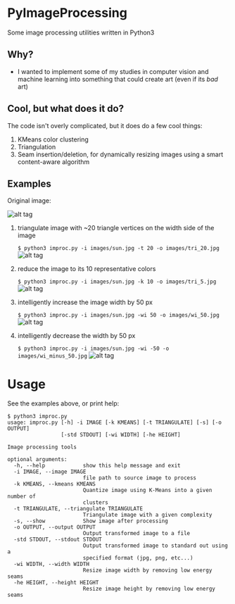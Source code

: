 # PyImageProcessing
Some image processing utilities written in Python3

## Why? ##
- I wanted to implement some of my studies in computer vision and machine learning into something that could create art (even if its *bad* art)

## Cool, but what does it do? ##
The code isn't overly complicated, but it does do a few cool things:
1. KMeans color clustering
2. Triangulation
3. Seam insertion/deletion, for dynamically resizing images using a smart content-aware algorithm

## Examples ##
Original image:

![alt tag](http://i59.tinypic.com/azdks7.jpg)

1. triangulate image with ~20 triangle vertices on the width side of the image

    ```$ python3 improc.py -i images/sun.jpg -t 20 -o images/tri_20.jpg```
![alt tag](http://i58.tinypic.com/2zswtua.jpg)

2. reduce the image to its 10 representative colors

    ```$ python3 improc.py -i images/sun.jpg -k 10 -o images/tri_5.jpg```
![alt tag](http://i62.tinypic.com/2nv73bl.jpg)
  
3. intelligently increase the image width by 50 px

    ```$ python3 improc.py -i images/sun.jpg -wi 50 -o images/wi_50.jpg```
![alt tag](http://i61.tinypic.com/24o3h1z.jpg)
    
4. intelligently decrease the width by 50 px

    ```$ python3 improc.py -i images/sun.jpg -wi -50 -o images/wi_minus_50.jpg```
![alt tag](http://i59.tinypic.com/20r32bm.jpg)

# Usage
See the examples above, or print help:
```
$ python3 improc.py 
usage: improc.py [-h] -i IMAGE [-k KMEANS] [-t TRIANGULATE] [-s] [-o OUTPUT]
                 [-std STDOUT] [-wi WIDTH] [-he HEIGHT]

Image processing tools

optional arguments:
  -h, --help            show this help message and exit
  -i IMAGE, --image IMAGE
                        file path to source image to process
  -k KMEANS, --kmeans KMEANS
                        Quantize image using K-Means into a given number of
                        clusters
  -t TRIANGULATE, --triangulate TRIANGULATE
                        Triangulate image with a given complexity
  -s, --show            Show image after processing
  -o OUTPUT, --output OUTPUT
                        Output transformed image to a file
  -std STDOUT, --stdout STDOUT
                        Output transformed image to standard out using a
                        specified format (jpg, png, etc...)
  -wi WIDTH, --width WIDTH
                        Resize image width by removing low energy seams
  -he HEIGHT, --height HEIGHT
                        Resize image height by removing low energy seams
```